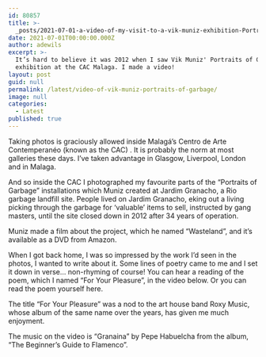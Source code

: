 ```yaml
---
id: 80857
title: >-
  _posts/2021-07-01-a-video-of-my-visit-to-a-vik-muniz-exhibition-Portraits-of-Garbage
date: 2021-07-01T00:00:00.000Z
author: adewils
excerpt: >-
  It’s hard to believe it was 2012 when I saw Vik Muniz' Portraits of Garbage
  exhibition at the CAC Malaga. I made a video!
layout: post
guid: null
permalink: /latest/video-of-vik-muniz-portraits-of-garbage/
image: null
categories:
  - Latest
published: true
---
```

 
  Taking photos is graciously allowed inside Malagá’s Centro de Arte Contemperanéo (known as the CAC) . It is probably the norm at most galleries these days. I’ve taken advantage in Glasgow, Liverpool, London and in Malaga.  
  
And so inside the CAC I photographed my favourite parts of the “Portraits of Garbage” installations which Muniz created at Jardim Granacho, a Rio garbage landfill site. 
People lived on Jardim Granacho, eking out a living picking through the garbage for ‘valuable’ items to sell, instructed by gang masters, until the site closed down in 2012 after 34 years of operation.  

Muniz made a film about the project, which he named “Wasteland”, and it’s available as a DVD from Amazon.  

When I got back home, I was so impressed by the work I’d seen in the photos, I wanted to write about it. Some lines of poetry came to me and I set it down in verse… non-rhyming of course! You can hear a reading of the poem, which I named “For Your Pleasure”, in the video below. Or you can read the poem yourself here.  

The title “For Your Pleasure” was a nod to the art house band Roxy Music, whose album of the same name over the years, has given me much enjoyment.  

The music on the video is “Granaina” by Pepe Habuelcha from the album, “The Beginner’s Guide to Flamenco”.
